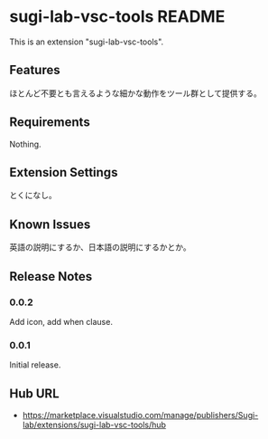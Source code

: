 # sugi-lab-vsc-tools README

This is an extension "sugi-lab-vsc-tools".

## Features

ほとんど不要とも言えるような細かな動作をツール群として提供する。

## Requirements

Nothing.

## Extension Settings

とくになし。

## Known Issues

英語の説明にするか、日本語の説明にするかとか。

## Release Notes

### 0.0.2

Add icon, add when clause.

### 0.0.1

Initial release.

## Hub URL

- https://marketplace.visualstudio.com/manage/publishers/Sugi-lab/extensions/sugi-lab-vsc-tools/hub


